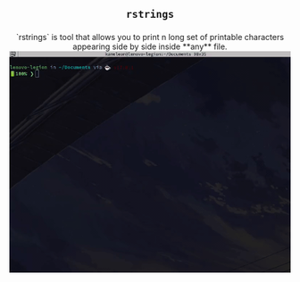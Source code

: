 ## <p align="center">`rstrings`</p>



<p align="center">
    `rstrings` is tool that allows you to print n long set of printable characters appearing side by side inside **any** file.
    <img src="https://github.com/Kameleon-07/rstrings/blob/main/preview.gif">
</p>

